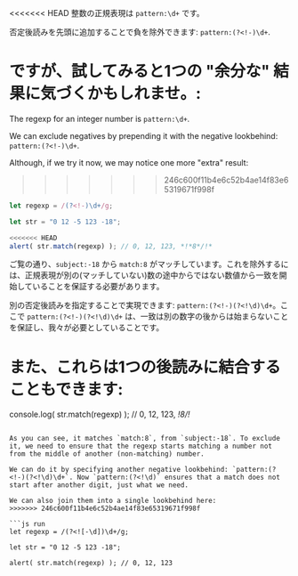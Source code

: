 
<<<<<<< HEAD
整数の正規表現は `pattern:\d+` です。

否定後読みを先頭に追加することで負を除外できます: `pattern:(?<!-)\d+`.

ですが、試してみると1つの "余分な" 結果に気づくかもしれませ。:
=======
The regexp for an integer number is `pattern:\d+`.

We can exclude negatives by prepending it with the negative lookbehind: `pattern:(?<!-)\d+`.

Although, if we try it now, we may notice one more "extra" result:
>>>>>>> 246c600f11b4e6c52b4ae14f83e65319671f998f

```js run
let regexp = /(?<!-)\d+/g;

let str = "0 12 -5 123 -18";

<<<<<<< HEAD
alert( str.match(regexp) ); // 0, 12, 123, *!*8*/!*
```

ご覧の通り、`subject:-18` から `match:8` がマッチしています。これを除外するには、正規表現が別の(マッチしていない)数の途中からではない数値から一致を開始していることを保証する必要があります。

別の否定後読みを指定することで実現できます: `pattern:(?<!-)(?<!\d)\d+`。ここで `pattern:(?<!-)(?<!\d)\d+` は、一致は別の数字の後からは始まらないことを保証し、我々が必要としていることです。

また、これらは1つの後読みに結合することもできます:
=======
console.log( str.match(regexp) ); // 0, 12, 123, *!*8*/!*
```

As you can see, it matches `match:8`, from `subject:-18`. To exclude it, we need to ensure that the regexp starts matching a number not from the middle of another (non-matching) number.

We can do it by specifying another negative lookbehind: `pattern:(?<!-)(?<!\d)\d+`. Now `pattern:(?<!\d)` ensures that a match does not start after another digit, just what we need.

We can also join them into a single lookbehind here:
>>>>>>> 246c600f11b4e6c52b4ae14f83e65319671f998f

```js run
let regexp = /(?<![-\d])\d+/g;

let str = "0 12 -5 123 -18";

alert( str.match(regexp) ); // 0, 12, 123
```
